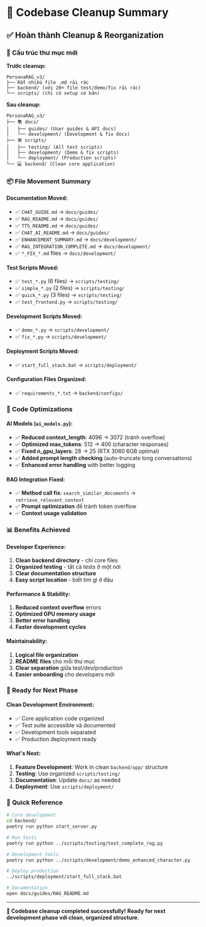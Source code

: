# 🧹 Codebase Cleanup Summary

## ✅ Hoàn thành Cleanup & Reorganization

### 📁 **Cấu trúc thư mục mới**

**Trước cleanup:**

```
PersonaRAG_v3/
├── Rất nhiều file .md rải rác
├── backend/ (với 20+ file test/demo/fix rải rác)
└── scripts/ (chỉ có setup cơ bản)
```

**Sau cleanup:**

```
PersonaRAG_v3/
├── 📚 docs/
│   ├── guides/ (User guides & API docs)
│   └── development/ (Development & fix docs)
├── 🛠️ scripts/
│   ├── testing/ (All test scripts)
│   ├── development/ (Demo & fix scripts)
│   └── deployment/ (Production scripts)
└── 💻 backend/ (Clean core application)
```

### 📦 **File Movement Summary**

#### Documentation Moved:

- ✅ `CHAT_GUIDE.md` → `docs/guides/`
- ✅ `RAG_README.md` → `docs/guides/`
- ✅ `TTS_README.md` → `docs/guides/`
- ✅ `CHAT_AI_README.md` → `docs/guides/`
- ✅ `ENHANCEMENT_SUMMARY.md` → `docs/development/`
- ✅ `RAG_INTEGRATION_COMPLETE.md` → `docs/development/`
- ✅ `*_FIX_*.md` files → `docs/development/`

#### Test Scripts Moved:

- ✅ `test_*.py` (6 files) → `scripts/testing/`
- ✅ `simple_*.py` (2 files) → `scripts/testing/`
- ✅ `quick_*.py` (3 files) → `scripts/testing/`
- ✅ `test_frontend.py` → `scripts/testing/`

#### Development Scripts Moved:

- ✅ `demo_*.py` → `scripts/development/`
- ✅ `fix_*.py` → `scripts/development/`

#### Deployment Scripts Moved:

- ✅ `start_full_stack.bat` → `scripts/deployment/`

#### Configuration Files Organized:

- ✅ `requirements_*.txt` → `backend/configs/`

### 🔧 **Code Optimizations**

#### AI Models (`ai_models.py`):

- ✅ **Reduced context_length**: 4096 → 3072 (tránh overflow)
- ✅ **Optimized max_tokens**: 512 → 400 (character responses)
- ✅ **Fixed n_gpu_layers**: 28 → 25 (RTX 3060 6GB optimal)
- ✅ **Added prompt length checking** (auto-truncate long conversations)
- ✅ **Enhanced error handling** with better logging

#### RAG Integration Fixed:

- ✅ **Method call fix**: `search_similar_documents` → `retrieve_relevant_context`
- ✅ **Prompt optimization** để tránh token overflow
- ✅ **Context usage validation**

### 📊 **Benefits Achieved**

#### Developer Experience:

1. **Clean backend directory** - chỉ core files
2. **Organized testing** - tất cả tests ở một nơi
3. **Clear documentation structure**
4. **Easy script location** - biết tìm gì ở đâu

#### Performance & Stability:

1. **Reduced context overflow** errors
2. **Optimized GPU memory usage**
3. **Better error handling**
4. **Faster development cycles**

#### Maintainability:

1. **Logical file organization**
2. **README files** cho mỗi thư mục
3. **Clear separation** giữa test/dev/production
4. **Easier onboarding** cho developers mới

### 🎯 **Ready for Next Phase**

#### Clean Development Environment:

- ✅ Core application code organized
- ✅ Test suite accessible và documented
- ✅ Development tools separated
- ✅ Production deployment ready

#### What's Next:

1. **Feature Development**: Work in clean `backend/app/` structure
2. **Testing**: Use organized `scripts/testing/`
3. **Documentation**: Update `docs/` as needed
4. **Deployment**: Use `scripts/deployment/`

### 📝 **Quick Reference**

```bash
# Core development
cd backend/
poetry run python start_server.py

# Run tests
poetry run python ../scripts/testing/test_complete_rag.py

# Development tools
poetry run python ../scripts/development/demo_enhanced_character.py

# Deploy production
../scripts/deployment/start_full_stack.bat

# Documentation
open docs/guides/RAG_README.md
```

---

**🎉 Codebase cleanup completed successfully!**
**Ready for next development phase với clean, organized structure.**

